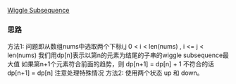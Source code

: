 [Wiggle Subsequence](https://leetcode.com/problems/wiggle-subsequence/)

### 思路
方法1:
问题即从数组nums中选取两个下标i,j 0 < i < len(nums) , i <= j < len(nums)
我们用dp[n]表示以第n的元素为结尾的子串的wiggle subsequence最大值 
如果第n+1个元素符合前面的趋势，则 dp[n+1] = dp[n] + 1
不符合的话 dp[n+1] = dp[n]
注意处理特殊情况
方法2:
使用两个状态 up 和 down。
